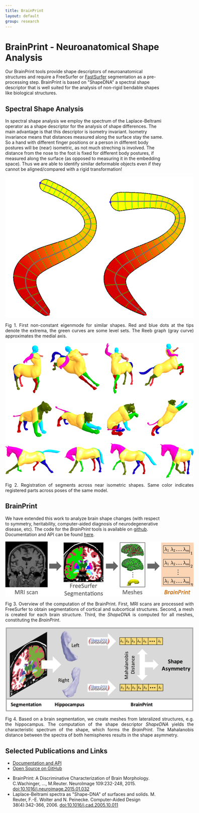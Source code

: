 ```yaml
---
title: BrainPrint
layout: default
group: research
---
```


# BrainPrint - Neuroanatomical Shape Analysis

Our BrainPrint tools provide shape descriptors of neuroanatomical structures and require a FreeSurfer or
[FastSurfer](/research/fastsurfer/) segmentation as a pre-processing step.
BrainPrint is based on "ShapeDNA" a spectral shape descriptor that is well suited for the analysis of non-rigid
bendable shapes like biological structures.

## Spectral Shape Analysis

In spectral shape analysis we employ the spectrum of the Laplace-Beltrami operator as a shape descriptor for the analysis of
shape differences. The main advantage is that this descriptor is isometry invariant. Isometry invariance means that distances
measured along the surface stay the same. So a hand with different finger positions or a person in different body postures
will be (near) isometric, as not much streching is involved. The distance from the nose to the foot is fixed for different
body postures, if measured along the surface (as opposed to measuring it in the embedding space).
Thus we are able to identify similar deformable objects even if they cannot be aligned/compared with a rigid transformation!

<img src="/static/img/research/brainprint/01_eigenmode.png" class="responsive" alt="Eigenmode" style="
	display: block;
	margin-left: auto;
	margin-right: auto;
  width: auto;
  max-width: 600px;
  height: auto;
">
<div  style="text-align: justify; width:600px; margin:0 auto;"> Fig 1. First non-constant eigenmode for similar shapes. Red and blue dots at the tips denote
the extrema, the green curves are some level sets. The Reeb graph (gray curve) approximates the medial axis.
</div>

<img src="/static/img/research/brainprint/02_registration.png" class="responsive" alt="Registration" style="
	display: block;
	margin-left: auto;
	margin-right: auto;
  width: auto;
  max-width: 600px;
  height: auto;
">
<div  style="text-align: justify; width:600px; margin:0 auto;">
Fig 2. Registration of segments across near isometric shapes. Same color indicates registered
parts across poses of the same model.
</div>

## BrainPrint

We have extended this work to analyze brain shape changes (with respect to symmetry, heritability, computer-aided diagnosis
of neurodegenerative disease, etc). The code for the <em> BrainPrint</em> tools is available on [github](https://github.com/Deep-MI/BrainPrint).
Documentation and API can be found [here](/BrainPrint).

<img src="/static/img/research/brainprint/03_brainprint.png" class="responsive" alt="BrainPrint" style="
	display: block;
	margin-left: auto;
	margin-right: auto;
  width: auto;
  max-width: 600px;
  height: auto;
">
<div  style="text-align: justify; width:600px; margin:0 auto;"> Fig 3. Overview of the computation of the BrainPrint. First, MRI scans are processed with
FreeSurfer to obtain segmentations of cortical and subcortical structures. Second, a mesh is created for each brain structure.
Third, the <em>ShapeDNA</em> is computed for all meshes, constituting the <em>BrainPrint</em>.
</div>

<img src="/static/img/research/brainprint/04_asymmetry.png" class="responsive" alt="Asymmetry" style="
	display: block;
	margin-left: auto;
	margin-right: auto;
  width: auto;
  max-width: 600px;
  height: auto;
">
<div  style="text-align: justify; width:600px; margin:0 auto;">
Fig 4. Based on a brain segmentation, we create meshes from lateralized structures, e.g. the
hippocampus. The computation of the shape descriptor <em>ShapeDNA</em> yields the characteristic spectrum of the shape, which forms the
<em>BrainPrint</em>. The Mahalanobis distance between the spectra of both hemispheres results in the shape asymmetry.
</div>

## Selected Publications and Links

 - [Documentation and API](/BrainPrint)
 - [Open Source on GitHub](https://github.com/Deep-MI/BrainPrint)
<!--- include after these exist in publication list, currently decided against it as it is not clear on the publication page which publication was targeted
 - [BrainPrint: A Discriminative Characterization of Brain Morphology. C.Wachinger, ..., M.Reuter. NeuroImage 109:232-248, 2015.](/publications/#wachinger_2015_brainPrint)
 - [Laplace-Beltrami spectra as "Shape-DNA" of surfaces and solids. M. Reuter, F.-E. Wolter and N. Peinecke. Computer-Aided Design 38(4):342-366, 2006.](/publications/#reuter_2006_shapedna)
-->
 - BrainPrint: A Discriminative Characterization of Brain Morphology. C.Wachinger, ..., M.Reuter. NeuroImage 109:232-248, 2015. [doi:10.1016/j.neuroimage.2015.01.032](http://dx.doi.org/10.1016/j.neuroimage.2015.01.032)
 - Laplace-Beltrami spectra as "Shape-DNA" of surfaces and solids. M. Reuter, F.-E. Wolter and N. Peinecke. Computer-Aided Design 38(4):342-366, 2006. [doi:10.1016/j.cad.2005.10.011](http://dx.doi.org/10.1016/j.cad.2005.10.011)
